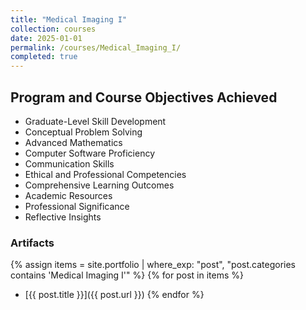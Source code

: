 ```yaml
---
title: "Medical Imaging I"
collection: courses
date: 2025-01-01
permalink: /courses/Medical_Imaging_I/
completed: true
---
```


## Program and Course Objectives Achieved

- Graduate-Level Skill Development
- Conceptual Problem Solving
- Advanced Mathematics
- Computer Software Proficiency
- Communication Skills
- Ethical and Professional Competencies
- Comprehensive Learning Outcomes
- Academic Resources
- Professional Significance
- Reflective Insights

### Artifacts

{% assign items = site.portfolio | where_exp: "post", "post.categories contains 'Medical Imaging I'" %}
{% for post in items %}
- [{{ post.title }}]({{ post.url }})
{% endfor %}

